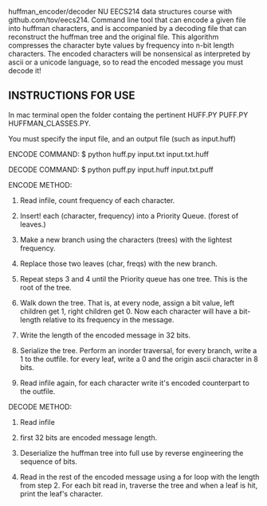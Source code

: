 huffman_encoder/decoder
NU EECS214 data structures course with github.com/tov/eecs214. Command line tool that can encode a given file into huffman characters, and is accompanied by a decoding file that can reconstruct the huffman tree and the original file. This algorithm compresses the character byte values by frequency into n-bit length characters. The encoded characters will be nonsensical as interpreted by ascii or a unicode language, so to read the encoded message you must decode it!

## INSTRUCTIONS FOR USE
In mac terminal open the folder containg the pertinent HUFF.PY PUFF.PY HUFFMAN_CLASSES.PY.

You must specify the input file, and an output file (such as input.huff)

ENCODE COMMAND:
$ python huff.py input.txt input.txt.huff

DECODE COMMAND:
$ python puff.py input.huff input.txt.puff

ENCODE METHOD:

1. Read infile, count frequency of each character.

2. Insert! each (character, frequency) into a Priority Queue. (forest of leaves.)

3. Make a new branch using the characters (trees) with the lightest frequency.

4. Replace those two leaves (char, freqs) with the new branch.

5. Repeat steps 3 and 4 until the Priority queue has one tree. This is the root of the tree.

6. Walk down the tree. That is, at every node, assign a bit value, left children get 1, right children get 0. Now each character will have a bit-length relative to its frequency in the message.

8. Write the length of the encoded message in 32 bits.

7. Serialize the tree. Perform an inorder traversal, for every branch, write a 1 to the outfile. for every leaf, write a 0 and the origin ascii character in 8 bits.

9. Read infile again, for each character write it's encoded counterpart to the outfile.

DECODE METHOD:

1. Read infile

2. first 32 bits are encoded message length.

3. Deserialize the huffman tree into full use by reverse engineering the sequence of bits.

4. Read in the rest of the encoded message using a for loop with the length from step 2. For each bit read in, traverse the tree and when a leaf is hit, print the leaf's character.
